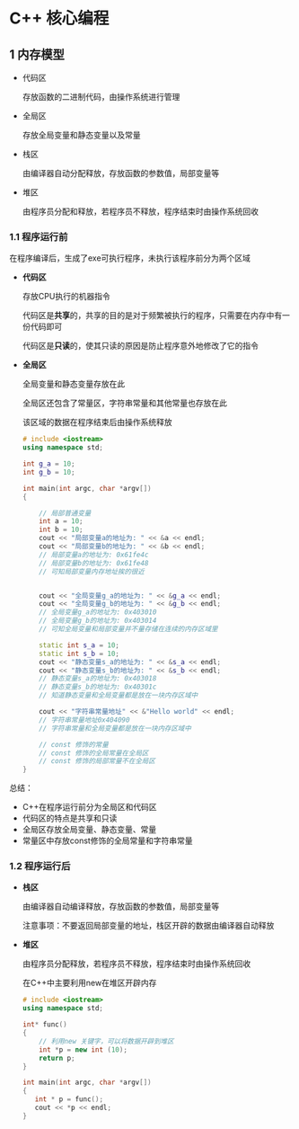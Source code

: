# C++ 核心编程

## 1 内存模型

- 代码区

  存放函数的二进制代码，由操作系统进行管理

- 全局区

  存放全局变量和静态变量以及常量

- 栈区

  由编译器自动分配释放，存放函数的参数值，局部变量等

- 堆区

  由程序员分配和释放，若程序员不释放，程序结束时由操作系统回收

### 1.1 程序运行前

在程序编译后，生成了exe可执行程序，未执行该程序前分为两个区域

- **代码区**

  存放CPU执行的机器指令

  代码区是**共享**的，共享的目的是对于频繁被执行的程序，只需要在内存中有一份代码即可

  代码区是**只读**的，使其只读的原因是防止程序意外地修改了它的指令

- **全局区**

  全局变量和静态变量存放在此

  全局区还包含了常量区，字符串常量和其他常量也存放在此

  该区域的数据在程序结束后由操作系统释放

  ```cpp
  # include <iostream>
  using namespace std;
  
  int g_a = 10;
  int g_b = 10;
  
  int main(int argc, char *argv[])
  {
  
      // 局部普通变量
      int a = 10;
      int b = 10;
      cout << "局部变量a的地址为: " << &a << endl;
      cout << "局部变量b的地址为: " << &b << endl;
      // 局部变量a的地址为: 0x61fe4c
      // 局部变量b的地址为: 0x61fe48
      // 可知局部变量内存地址挨的很近
  
  
      cout << "全局变量g_a的地址为: " << &g_a << endl;
      cout << "全局变量g_b的地址为: " << &g_b << endl;
      // 全局变量g_a的地址为: 0x403010
      // 全局变量g_b的地址为: 0x403014
      // 可知全局变量和局部变量并不量存储在连续的内存区域里
  
      static int s_a = 10;
      static int s_b = 10;
      cout << "静态变量s_a的地址为: " << &s_a << endl;
      cout << "静态变量s_b的地址为: " << &s_b << endl;
      // 静态变量s_a的地址为: 0x403018
      // 静态变量s_b的地址为: 0x40301c
      // 知道静态变量和全局变量都是放在一块内存区域中
  
      cout << "字符串常量地址" << &"Hello world" << endl;
      // 字符串常量地址0x404090
      // 字符串常量和全局变量都是放在一块内存区域中
  
      // const 修饰的常量
      // const 修饰的全局常量在全局区
      // const 修饰的局部常量不在全局区
  }
  ```

总结：

- C++在程序运行前分为全局区和代码区
- 代码区的特点是共享和只读
- 全局区存放全局变量、静态变量、常量
- 常量区中存放const修饰的全局常量和字符串常量

### 1.2 程序运行后

- **栈区**

  由编译器自动编译释放，存放函数的参数值，局部变量等

  注意事项：不要返回局部变量的地址，栈区开辟的数据由编译器自动释放

- **堆区**

  由程序员分配释放，若程序员不释放，程序结束时由操作系统回收

  在C++中主要利用new在堆区开辟内存

  ```cpp
  # include <iostream>
  using namespace std;
  
  int* func()
  {
      // 利用new 关键字，可以将数据开辟到堆区
      int *p = new int (10);
      return p;
  }
  
  int main(int argc, char *argv[])
  {
     int * p = func();
     cout << *p << endl;
  }
  ```

  





